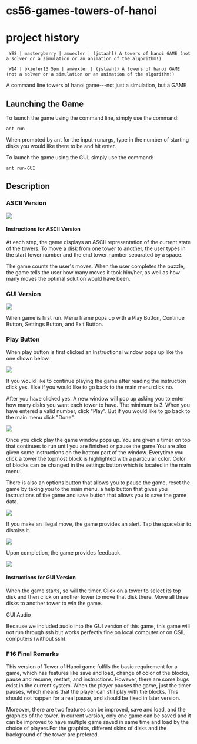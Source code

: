 # cs56-games-towers-of-hanoi

project history
===============
```
 YES | mastergberry | amwexler | (jstaahl) A towers of hanoi GAME (not a solver or a simulation or an animation of the algorithm!)

 W14 | bkiefer13 5pm | amwexler | (jstaahl) A towers of hanoi GAME (not a solver or a simulation or an animation of the algorithm!)
```

A command line towers of hanoi game---not just a simulation, but a GAME

## Launching the Game

To launch the game using the command line, simply use the command:
```
ant run
```
When prompted by ant for the input-runargs, type in the number of starting disks you would like there to be and hit enter.


To launch the game using the GUI, simply use the command:
```
ant run-GUI
```

## Description

### ASCII Version

![](http://i.imgur.com/T2eKHVT.png)

#### Instructions for ASCII Version

At each step, the game displays an ASCII representation of the current state of the towers.
To move a disk from one tower to another, the user types in the start tower number and the end tower number separated by a space.

The game counts the user's moves. When the user completes the puzzle, the game tells the user how many moves it took him/her, as well as how many moves the optimal solution would have been.

### GUI Version

![](http://i.imgur.com/f0Slw59.png)

When game is first run. Menu frame pops up with a Play Button, Continue Button, Settings Button, and Exit Button. 

### Play Button

When play button is first clicked an Instructional window pops up like the one shown below. 

![](http://i.imgur.com/yswp0gG.png)

If you would like to continue playing the game after reading the instruction click yes. Else if you would like to go back to the main menu click no. 

After you have clicked yes. A new window will pop up asking you to enter how many disks you want each tower to have.  The minimum is 3.  When you have entered a valid number, click "Play". But if you would like to go back to the main menu click "Done".

![](http://i.imgur.com/HLflReh.png)

Once you click play the game window pops up. You are given a timer on top that continues to run until you are finished or pause the game.You are also given some instructions on the bottom part of the window. Everytime you click a tower the topmost block is highlighted with a particular color. Color of blocks can be changed in the settings button which is located in the main menu. 

There is also an options button that allows you to pause the game, reset the game by taking you to the main menu, a help button that gives you instructions of the game and save button that allows you to save the game data. 

![](http://i.imgur.com/1uKPXgZ.png)

If you make an illegal move, the game provides an alert. Tap the spacebar to dismiss it.

![](http://i.imgur.com/sVU2cVv.png)

Upon completion, the game provides feedback.

![](http://i.imgur.com/55AbwOY.png)

#### Instructions for GUI Version

When the game starts, so will the timer.  Click on a tower to select its top disk and then click on another tower to move that disk there. Move all three disks to another tower to win the game.

GUI Audio

Because we included audio into the GUI version of this game, this game will not run through ssh but works perfectly fine on local computer or on CSIL computers (without ssh).

### F16 Final Remarks
This version of Tower of Hanoi game fulfils the basic requirement for a game, which has features like save and load, change of color of the blocks, pause and resume, restart, and instructions. However, there are some bugs exist in the current system. When the player pauses the game, just the timer pauses, which means that the player can still play with the blocks. This should not happen for a real pause, and should be fixed in later version.

Moreover, there are two features can be improved, save and load, and the graphics of the tower. In current version, only one game can be saved and it can be improved to have multiple game saved in same time and load by the choice of players.For the graphics, different skins of disks and the background of the tower  are prefered.

